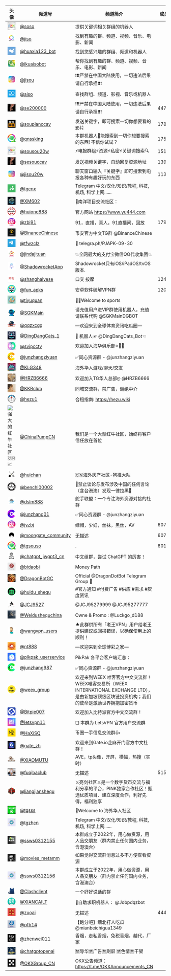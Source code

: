 | 头像 | 频道号 | 频道简介 | 成员数 |
|------|--------|----------|--------|
![soso搜索机器人](channel_logos/soso.jpg)|[@soso](https://t.me/sosoo?start=a_6294881820)|提供关键词相关群组的机器人|
![jiso搜索机器人](channel_logos/jiso.jpg)|[@jiso](https://t.me/jiso?start=a_6294881820)|找到有趣的群、频道、视频、音乐、电影、新闻|
![华夏机器人](channel_logos/huaxia.jpg)|[@huaxia123_bot](https://t.me/huaxia123_bot?start=pRtPVwfpWEBFGb0hVYqZDphA3pWYZSNP)|找到您感兴趣的群组、频道和机器人️|
![i快搜机器人](channel_logos/ikuaiso.jpg)|[@ikuaisobot](https://t.me/ikuaisobot?start=6294881820)|帮你找到有趣的群、频道、视频、音乐、电影、新闻|
![极搜机器人](channel_logos/jisou.jpg)|[@jisou](https://t.me/jisou2bot?start=a_6294881820)|❗️❗️❗️严禁在中国大陆使用，一切违法后果请自行承担❗️❗️❗️|
![AISO](channel_logos/aiso.jpg)|[@aiso](https://t.me/aiso?start=telegram_6294881820)|查找群组、频道、影视、音乐或机器人|
![成人导航❤️18+❤️NSFW❤️AV❤️Pron](channel_logos/se200000.jpg)|[@se200000](https://t.me/se200000)|❗️❗️❗️严禁在中国大陆使用，一切违法后果请自行承担❗️❗️❗️|4474
![搜片神器❣️中文超级搜索](channel_logos/soupianccav.jpg)|[@soupianccav](https://t.me/soupianccav)|发送关键字，即可搜索一切你想要看的影片|1789
![TG全能搜群/搜片大群/中文搜索/导航群](channel_logos/qnssking.jpg)|[@qnssking](https://t.me/qnssking)|本群机器人🤖能搜索到一切你想要搜索的东西! 不信你试试？|1756
![中文搜索/私密搜索/SOSO机器人-⚡️20万人群🔍](channel_logos/sousou20w.jpg)|[@sousou20w](https://t.me/sousou20w)|⚡️电报群组⚡️资源⚡️私密⚡️关键词搜索🔍|1519
![成人导航❤️色色搜索❤️18+❤️NSFW❤️AV❤️Pron](channel_logos/sesouccav.jpg)|[@sesouccav](https://t.me/sesouccav)|发送视频关键字，自动回复资源地址|1397
![中文搜索/群组导航/全能搜索](channel_logos/jisou20w.jpg)|[@jisou20w](https://t.me/jisou20w)|聊天窗口输入『关键字』即可搜索到电报各种有趣好玩的东西|1136
![Telegram 中文社群 🅥](channel_logos/tgcnx.jpg)|[@tgcnx](https://t.me/tgcnx)|Telegram 中文/汉化/知识/教程, 科技, 机场, 科学上网......
![项目灰产交流社区](channel_logos/XM602.jpg)|[@XM602](https://t.me/XM602)|📣南洋项目交流社区：
![汇旺担保 联系@hwdb 大群@daqun](channel_logos/huione888.jpg)|[@huione888](https://t.me/huione888)|官方网站 https://www.yu444.com
![91直播💘真人秀🔞](channel_logos/zbj91.jpg)|[@zbj91](https://t.me/zbj91)|91，直播，真人，91直播间，回放|179190
![币安官方中文群](channel_logos/BinanceChinese.jpg)|[@BinanceChinese](https://t.me/BinanceChinese)|币安官方中文TG群 @BinanceChinese
![破解软件中文社群 🅥](channel_logos/tfwzclz.jpg)|[@tfwzclz](https://t.me/tfwzclz)|📝 telegra.ph/PJAPK-09-30
![金达集团跑分【 上压30000u】编号189【官方直开】【代收】](channel_logos/jindajituan.jpg)|[@jindajituan](https://t.me/jindajituan)|💥全网最大的支付宝微信QQ代收集团💥
![Shadowrocket](channel_logos/ShadowrocketApp.jpg)|[@ShadowrocketApp](https://t.me/ShadowrocketApp)|Shadowrocket只有iOS/iPadOS/tvOS版本.
![口交🫦按摩](channel_logos/shanghaiyese.jpg)|[@shanghaiyese](https://t.me/shanghaiyese)|口交 按摩|124223
![安卓软件破解VPN群ꪜ](channel_logos/fun_apks.jpg)|[@fun_apks](https://t.me/fun_apks)|安卓软件破解VPN群|120432
![体育圈（体育电竞中文交流群）](channel_logos/tiyuquan.jpg)|[@tiyuquan](https://t.me/tiyuquan)|👏👏Welcome to sports
![社工库机器人群](channel_logos/SGKMain.jpg)|[@SGKMain](https://t.me/SGKMain)|请充值用户进VIP群使用机器人，充值请联系代购 @SGKMainDGBOT
![全球体育资讯吃瓜圈](channel_logos/qqzxcgq.jpg)|[@qqzxcgq](https://t.me/qqzxcgq)|—欢迎来到全球体育资讯吃瓜圈—
![叮当猫官方社区](channel_logos/DingDangCats_1.jpg)|[@DingDangCats_1](https://t.me/DingDangCats_1)|🤖 机器人☞ @DingDangCats_Bot☜
![海华俱乐部 ❖ATM娱乐冠名🅥](channel_logos/svipcctv.jpg)|[@svipcctv](https://t.me/svipcctv)|欢迎加入海华俱乐部⭐️🌟✨
![同心资源❤️出海引流❤️海外资源❤️资源交流群](channel_logos/junzhangziyuan.jpg)|[@junzhangziyuan](https://t.me/junzhangziyuan)|✅同心资源群 - @junzhangziyuan 
![华人娱乐群](channel_logos/KLG348.jpg)|[@KLG348](https://t.me/KLG348)|海外华人游戏/聊天/交友
![TG华人总部ღHRZB6666](channel_logos/HRZB6666.jpg)|[@HRZB6666](https://t.me/HRZB6666)|欢迎加入TG华人总部ღ @HRZB6666
![广州少妇宫](channel_logos/KKBclub.jpg)|[@KKBclub](https://t.me/KKBclub)|同城交流群，禁广告，谢绝中介
![[合租社群]Netflix/YouTube/Spotify /office365/Hbo/Surge/美剧/等音乐影视聊天机场电影盒子软路由](channel_logos/hezu1.jpg)|[@hezu1](https://t.me/hezu1)|合租指南: https://hezu.wiki
![强大的红牛社区 🇨🇳📈](channel_logos/ChinaPumpCN.jpg)|[@ChinaPumpCN](https://t.me/ChinaPumpCN)|我们是一个大型红牛社区，始终将客户信任放在首位
![灰产社区│狗推大队│海外黑产USDT交流群](channel_logos/huichan.jpg)|[@huichan](https://t.me/huichan)|🇨🇳海外灰产社区-狗推大队
![梅赛德斯-出海资源交流大群](channel_logos/benchi00002.jpg)|[@benchi00002](https://t.me/benchi00002)|🚫禁止谈论与发布涉及中国的任何言论（含台港澳）发现一律拉黑🚫
![舵手联盟出海](channel_logos/dslm888.jpg)|[@dslm888](https://t.me/dslm888)|舵手联盟：一个专注海外资源对接的社群
![同心支付🎁出海资源🎁海外项目🎁支付交流群](channel_logos/junzhang01.jpg)|[@junzhang01](https://t.me/junzhang01)|✅同心资源群 - @junzhangziyuan 
![绿帽少妇丝袜黑丝](channel_logos/jyzbj.jpg)|[@jyzbj](https://t.me/jyzbj)|绿帽，少妇，丝袜，黑丝，AV|60770
![Moongate Community](channel_logos/moongate_community.jpg)|[@moongate_community](https://t.me/moongate_community)|无描述|60751
![二十万人TG第一搜群](channel_logos/tgsouso.jpg)|[@tgsouso](https://t.me/tgsouso)|.|60176
![ChatGPT 中文社区](channel_logos/chatgpt_jwgpt3_cn.jpg)|[@chatgpt_jwgpt3_cn](https://t.me/chatgpt_jwgpt3_cn)|中文组群，尝试 ChatGPT 的厉害！
![币道 🐉💵SOL/ETH/BSC🇨🇳 Owner：@dog_god777](channel_logos/bidaobi.jpg)|[@bidaobi](https://t.me/bidaobi)|Money Path
![Dragon - Official Group](channel_logos/DragonBotGC.jpg)|[@DragonBotGC](https://t.me/DragonBotGC)|Official @DragonDotBot Telegram Group 🐉 
![Huidu.io灰度出海遊戲項目交流社區【No.com冠名】](channel_logos/huidu_shequ.jpg)|[@huidu_shequ](https://t.me/huidu_shequ)|#官方通知 #付费广告 #供应 #需求 #灰度资讯
![9527社区sol eth bsc](channel_logos/JCJ9527.jpg)|[@JCJ9527](https://t.me/JCJ9527)|@JCJ95279999 @JCJ95277777
![维度社区丨Dimension space(TON&ETH&SoL&base CHAIN)](channel_logos/Weidushequchina.jpg)|[@Weidushequchina](https://t.me/Weidushequchina)|Owne & Promo : @Luckgo_d188 
![老王用户群](channel_logos/wangvpn_users.jpg)|[@wangvpn_users](https://t.me/wangvpn_users)|★此群供所有「老王VPN」用户给老王提供建议或回报错误，以确保使用上的顺利！
![全球博彩之家](channel_logos/nt888.jpg)|[@nt888](https://t.me/nt888)|—欢迎来到全球博彩之家—
![PikPak 官方交流群](channel_logos/pikpak_userservice.jpg)|[@pikpak_userservice](https://t.me/pikpak_userservice)|PikPak 各平台客户端汇总：
![同心担保🍀供需资源🍀出海项目🍀供需交流群](channel_logos/junzhang987.jpg)|[@junzhang987](https://t.me/junzhang987)|✅同心资源群 - @junzhangziyuan 
![WEEX 唯客官方中文交流群](channel_logos/weex_group.jpg)|[@weex_group](https://t.me/weex_group)|欢迎来到WEEX 唯客官方中文交流群！WEEX唯客交易所（WEEX INTERNATIONAL EXCHANGE LTD），是由新加坡顶级区块链投资机构；我们的使命是激励世界拥抱加密货币
![Bitpie-比特派中文支付担保群](channel_logos/Bitpie007.jpg)|[@Bitpie007](https://t.me/Bitpie007)|欢迎加入比特派官方中文交流群！
![快连VPN-翻墙加速器-VPN快连-电脑VPN](channel_logos/Ietsvpn11.jpg)|[@Ietsvpn11](https://t.me/Ietsvpn11)|❏ 本群为 LetsVPN 官方用户交流群
![哈希社区](channel_logos/HaXiSQ.jpg)|[@HaXiSQ](https://t.me/HaXiSQ)|币圈一手信息交流群👍
![Gate官方中文群](channel_logos/gate_zh.jpg)|[@gate_zh](https://t.me/gate_zh)|欢迎来到Gate.io芝麻开门官方中文社群！
![小木头社区3.0🇨🇳 bsc & eth&SOL](channel_logos/XIAOMUTU.jpg)|[@XIAOMUTU](https://t.me/XIAOMUTU)|AVE，tp头像，开屏，横幅，热搜（实时）
![夫妻圈（夫妻交友群）](channel_logos/fuqibaclub.jpg)|[@fuqibaclub](https://t.me/fuqibaclub)|无描述|51534
![⚔️ 亮剑社区🇨🇳/ LiangJian Community ⚔️](channel_logos/liangjianshequ.jpg)|[@liangjianshequ](https://t.me/liangjianshequ)|⚔️亮剑社区⚔️是一个数字货币交流与福利分享的平台，PINK独家合作社区！甄选优质项目、建立深度合作，利好先得，福利独享
![《体育之家》东南亚交流博彩代理](channel_logos/tgsss.jpg)|[@tgsss](https://t.me/tgsss)|👏Welcome to 海外华人社区
![Telegram 中文圈 ❷](channel_logos/tgzhcn.jpg)|[@tgzhcn](https://t.me/tgzhcn)|Telegram 中文/汉化/知识/教程, 科技, 机场, 科学上网......
![童话镇（安徒生出海对接）](channel_logos/ssws0312155.jpg)|[@ssws0312155](https://t.me/ssws0312155)|本群成立于2022年，用心做资源，用人品交朋友（群内禁止任何国内业务，含港澳台）
![Youxiu & BOTHD 全球影视分享【1区】](channel_logos/movies_metamm.jpg)|[@movies_metamm](https://t.me/movies_metamm)|如果觉得交流群消息过多不方便查看资源
![安徒生出海资源交流群](channel_logos/tgzhcn.jpg)|[@ssws0312156](https://t.me/ssws0312156)|本群成立于2022年，用心做资源，用人品交朋友（群内禁止任何国内业务，含港澳台）
![Clash 交流群](channel_logos/Clashclient.jpg)|[@Clashclient](https://t.me/Clashclient)|一个好好说话的群
![熊猫招聘💙『免费发布』](channel_logos/XIANCAILT.jpg)|[@XIANCAILT](https://t.me/XIANCAILT)|💼自助求职机器人： @Jobpdqzbot
![@zuoai 老司机资源交流群](channel_logos/zuoai.jpg)|[@zuoai](https://t.me/zuoai)|无描述|44473
![【跑分吧】跑分交流群](channel_logos/pfb14.jpg)|[@pfb14](https://t.me/pfb14)|【跑分吧】缅北打人吃瓜 @mianbeichigua1349
![香烟交流群【91香烟】](channel_logos/zhenwei011.jpg)|[@zhenwei011](https://t.me/zhenwei011)|香烟，走私香烟，免税香烟，越代，厂家
![海外超级AI](channel_logos/chatgptopenai.jpg)|[@chatgptopenai](https://t.me/chatgptopenai)|🈲辱华🈲广告🈲刷屏 🈲色情🈲干架
![欧易OKX官方中文群](channel_logos/OKXGroup_CN.jpg)|[@OKXGroup_CN](https://t.me/OKXGroup_CN)|OKX公告频道：https://t.me/OKXAnnouncements_CN
 